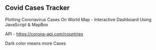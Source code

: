 ## Covid Cases Tracker
Plotting Coronavirus Cases On World Map - Interactive Dashboard Using JavaScript & MapBox

API - https://corona-api.com/countries

Dark color means more Cases